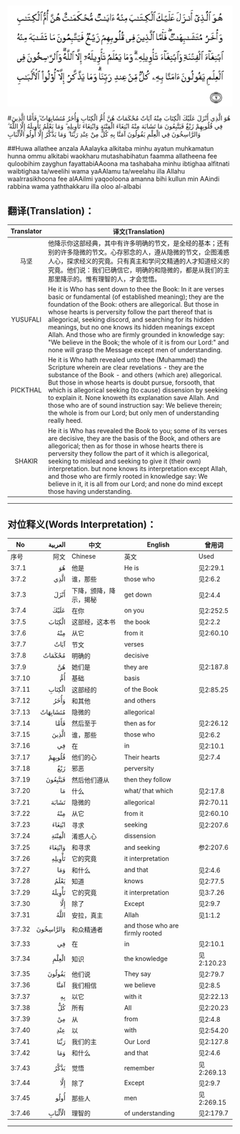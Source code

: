 ![003:007](images/003_007.gif)

#هُوَ الَّذِي أَنْزَلَ عَلَيْكَ الْكِتَابَ مِنْهُ آيَاتٌ مُحْكَمَاتٌ هُنَّ أُمُّ الْكِتَابِ وَأُخَرُ مُتَشَابِهَاتٌ ۖ فَأَمَّا الَّذِينَ فِي قُلُوبِهِمْ زَيْغٌ فَيَتَّبِعُونَ مَا تَشَابَهَ مِنْهُ ابْتِغَاءَ الْفِتْنَةِ وَابْتِغَاءَ تَأْوِيلِهِ ۗ وَمَا يَعْلَمُ تَأْوِيلَهُ إِلَّا اللَّهُ ۗ وَالرَّاسِخُونَ فِي الْعِلْمِ يَقُولُونَ آمَنَّا بِهِ كُلٌّ مِنْ عِنْدِ رَبِّنَا ۗ وَمَا يَذَّكَّرُ إِلَّا أُولُو الْأَلْبَابِ 

##Huwa allathee anzala AAalayka alkitaba minhu ayatun muhkamatun hunna ommu alkitabi waokharu mutashabihatun faamma allatheena fee quloobihim zayghun fayattabiAAoona ma tashabaha minhu ibtighaa alfitnati waibtighaa ta/weelihi wama yaAAlamu ta/weelahu illa Allahu waalrrasikhoona fee alAAilmi yaqooloona amanna bihi kullun min AAindi rabbina wama yaththakkaru illa oloo al-albabi 

## 翻译(Translation)：

| Translator | 译文(Translation)                                            |
| :--------: | ------------------------------------------------------------ |
|    马坚    | 他降示你这部经典，其中有许多明确的节文，是全经的基本；还有别的许多隐微的节文。心存邪念的人，遵从隐微的节文，企图淆惑人心，探求经义的究竟。只有真主和学问文精通的人才知道经义的究竟。他们说：我们已确信它，明确的和隐微的，都是从我们的主那里降示的。惟有理智的人，才会觉悟。 |
|  YUSUFALI  | He it is Who has sent down to thee the Book: In it are verses basic or fundamental (of established meaning); they are the foundation of the Book: others are allegorical. But those in whose hearts is perversity follow the part thereof that is allegorical, seeking discord, and searching for its hidden meanings, but no one knows its hidden meanings except Allah. And those who are firmly grounded in knowledge say: "We believe in the Book; the whole of it is from our Lord:" and none will grasp the Message except men of understanding. |
|  PICKTHAL  | He it is Who hath revealed unto thee (Muhammad) the Scripture wherein are clear revelations - they are the substance of the Book - and others (which are) allegorical. But those in whose hearts is doubt pursue, forsooth, that which is allegorical seeking (to cause) dissension by seeking to explain it. None knoweth its explanation save Allah. And those who are of sound instruction say: We believe therein; the whole is from our Lord; but only men of understanding really heed. |
|   SHAKIR   | He it is Who has revealed the Book to you; some of its verses are decisive, they are the basis of the Book, and others are allegorical; then as for those in whose hearts there is perversity they follow the part of it which is allegorical, seeking to mislead and seeking to give it (their own) interpretation. but none knows its interpretation except Allah, and those who are firmly rooted in knowledge say: We believe in it, it is all from our Lord; and none do mind except those having understanding. |

---

## 对位释义(Words Interpretation)：

| No   | العربية | 中文    | English | 曾用词 |
| ---- | ------: | ------- | ------- | ------ |
| 序号 |    阿文 | Chinese | 英文    | Used   |
| 3:7.1  | هُوَ        | 他是                   | He is                           | 见2:29.1   |
| 3:7.2  | الَّذِي      | 谁，那些               | those who                       | 见2:6.2    |
| 3:7.3  | أَنْزَلَ      | 下降，颁降，降示，揭秘 | get down                        | 见2:4.4    |
| 3:7.4  | عَلَيْكَ      | 在你                   | on you                          | 见2:252.5  |
| 3:7.5  | الْكِتَابَ    | 这部经，这本书         | the book                        | 见2:2.2    |
| 3:7.6  | مِنْهُ       | 从它                   | from it                         | 见2:60.10  |
| 3:7.7  | آيَاتٌ      | 节文                   | verses                          |            |
| 3:7.8  | مُحْكَمَاتٌ    | 明确的                 | decisive                        |            |
| 3:7.9  | هُنَّ        | 她们是                 | they are                        | 见2:187.8  |
| 3:7.10 | أُمُّ        | 基础                   | basis                           |            |
| 3:7.11 | الْكِتَابِ    | 这部经的               | of the Book                     | 见2:85.25  |
| 3:7.12 | وَأُخَرُ      | 和其他                 | and others                      |            |
| 3:7.13 | مُتَشَابِهَاتٌ  | 隐微的                 | allegorical                     |            |
| 3:7.14 | فَأَمَّا      | 然后至于               | then as for                     | 见2:26.12  |
| 3:7.15 | الَّذِينَ     | 谁，那些               | those who                       | 见2:6.2    |
| 3:7.16 | فِي        | 在                     | in                              | 见2:10.1   |
| 3:7.17 | قُلُوبِهِمْ    | 他们的心               | Their hearts                    | 见2:7.4    |
| 3:7.18 | زَيْغٌ       | 邪恶                   | perversity                      |            |
| 3:7.19 | فَيَتَّبِعُونَ   | 然后他们遵从           | then they follow                |            |
| 3:7.20 | مَا        | 什么                   | what/ that which                | 见2:17.8   |
| 3:7.21 | تَشَابَهَ     | 隐微的                 | allegorical                     | 异2:70.11  |
| 3:7.22 | مِنْهُ       | 从它                   | from it                         | 见2:60.10  |
| 3:7.23 | ابْتِغَاءَ    | 寻求                   | seeking                         | 见2:207.6  |
| 3:7.24 | الْفِتْنَةِ    | 淆惑人心               | dissension                      |            |
| 3:7.25 | وَابْتِغَاءَ   | 和寻求                 | and seeking                     | 参2:207.6  |
| 3:7.26 | تَأْوِيلِهِ    | 它的究竟               | it interpretation               |            |
| 3:7.27 | وَمَا       | 和什么                 | and that                        | 见2:4.6    |
| 3:7.28 | يَعْلَمُ      | 知道                   | knows                           | 见2:77.5   |
| 3:7.29 | تَأْوِيلَهُ    | 它的究竟               | it interpretation               | 见3:7.26   |
| 3:7.30 | إِلَّا       | 除了                   | Except                          | 见2:9.7    |
| 3:7.31 | اللَّهُ      | 安拉，真主             | Allah                           | 见1:1.2    |
| 3:7.32 | وَالرَّاسِخُونَ | 和众精通者             | and those who are firmly rooted |            |
| 3:7.33 | فِي        | 在                     | in                              | 见2:10.1   |
| 3:7.34 | الْعِلْمِ     | 知识                   | the knowledge                   | 见2:120.23 |
| 3:7.35 | يَقُولُونَ    | 他们说                 | They say                        | 见2:79.7   |
| 3:7.36 | آمَنَّا      | 我们相信               | we believe                      | 见2:8.5    |
| 3:7.37 | بِهِ        | 以它                   | with it                         | 见2:22.13  |
| 3:7.38 | كُلٌّ        | 所有                   | All                             | 见2:20.23  |
| 3:7.39 | مِنْ        | 从                     | from                            | 见2:4.8    |
| 3:7.40 | عِنْدِ       | 以                     | with                            | 见2:54.20  |
| 3:7.41 | رَبِّنَا      | 我们的主               | Our Lord                        | 见2:127.8  |
| 3:7.42 | وَمَا       | 和什么                 | and that                        | 见2:4.6    |
| 3:7.43 | يَذَّكَّرُ      | 觉悟                   | remember                        | 见2:269.13 |
| 3:7.44 | إِلَّا       | 除了                   | Except                          | 见2:9.7    |
| 3:7.45 | أُولُو      | 那些人                 | men                             | 见2:269.15 |
| 3:7.46 | الْأَلْبَابِ   | 理智的                 | of understanding                | 见2:179.7  |

---
